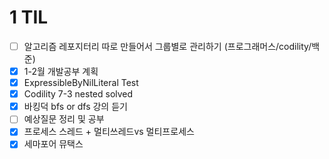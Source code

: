 # 1 TIL

- [ ] 알고리즘 레포지터리 따로 만들어서 그룹별로 관리하기 (프로그래머스/codility/백준)
- [x] 1-2월 개발공부 계획 
- [x] ExpressibleByNilLiteral Test
- [x] Codility 7-3 nested solved
- [x] 바킹덕 bfs or dfs 강의 듣기
- [ ] 예상질문 정리 및 공부
- [x] 프로세스 스레드 + 멀티쓰레드vs 멀티프로세스
- [x] 세마포어 뮤택스
